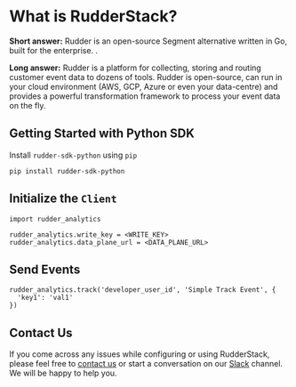 ﻿# What is RudderStack?

**Short answer:** 
Rudder is an open-source Segment alternative written in Go, built for the enterprise. .

**Long answer:** 
Rudder is a platform for collecting, storing and routing customer event data to dozens of tools. Rudder is open-source, can run in your cloud environment (AWS, GCP, Azure or even your data-centre) and provides a powerful transformation framework to process your event data on the fly.

## Getting Started with Python SDK

Install `rudder-sdk-python` using `pip`
```
pip install rudder-sdk-python
```

## Initialize the ```Client```
```
import rudder_analytics

rudder_analytics.write_key = <WRITE_KEY>
rudder_analytics.data_plane_url = <DATA_PLANE_URL>
```

## Send Events
```
rudder_analytics.track('developer_user_id', 'Simple Track Event', {
  'key1': 'val1'
})
```

## Contact Us
If you come across any issues while configuring or using RudderStack, please feel free to [contact us](https://rudderstack.com/contact/) or start a conversation on our [Slack](https://resources.rudderstack.com/join-rudderstack-slack) channel. We will be happy to help you.
